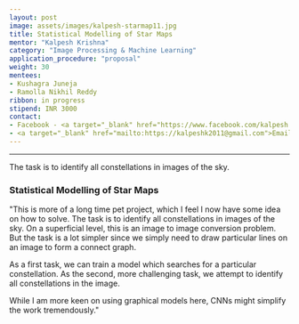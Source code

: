 ```yaml
---
layout: post
image: assets/images/kalpesh-starmap11.jpg
title: Statistical Modelling of Star Maps
mentor: "Kalpesh Krishna"
category: "Image Processing & Machine Learning"
application_procedure: "proposal"
weight: 30
mentees:
- Kushagra Juneja
- Ramolla Nikhil Reddy
ribbon: in progress
stipend: INR 3000
contact:
- Facebook - <a target="_blank" href="https://www.facebook.com/kalpesh.krishna.9">Kalpesh Krishna</a>
- <a target="_blank" href="mailto:https://kalpeshk2011@gmail.com">Email ID</a> - kalpeshk2011@gmail.com
---
```


---

The task is to identify all constellations in images of the sky.

<!--break-->

### Statistical Modelling of Star Maps

"This is more of a long time pet project, which I feel I now have some idea on how to solve. The task is to identify all constellations in images of the sky. On a superficial level, this is an image to image conversion problem. But the task is a lot simpler since we simply need to draw particular lines on an image to form a connect graph.

<!--break-->

As a first task, we can train a model which searches for a particular constellation. As the second, more challenging task, we attempt to identify all constellations in the image.

<!--break-->

While I am more keen on using graphical models here, CNNs might simplify the work tremendously."
